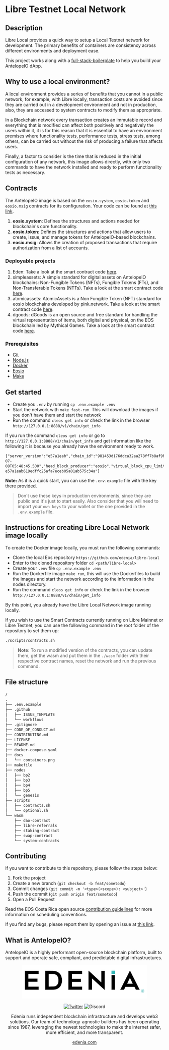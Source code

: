 # Libre Testnet Local Network

## Description

Libre Local provides a quick way to setup a Local Testnet network for development.
The primary benefits of containers are consistency across different environments and deployment ease.

This project works along with a [full-stack-boilerplate](https://github.com/eoscostarica/full-stack-boilerplate) to help you build your AntelopeIO dApp.

## Why to use a local environment?

A local environment provides a series of benefits that you cannot in a public network, for example, with Libre locally, transaction costs are avoided since they are carried out in a development environment and not in production, also, they are accessed to system contracts to modify them as appropriate.

In a Blockchain network every transaction creates an immutable record and everything that is modified can affect both positively and negatively the users within it, it is for this reason that it is essential to have an environment premises where functionality tests, performance tests, stress tests, among others, can be carried out without the risk of producing a failure that affects users.

Finally, a factor to consider is the time that is reduced in the initial configuration of any network, this image allows directly, with only two commands to have the network installed and ready to perform functionality tests as necessary.

## Contracts

The AntelopeIO image is based on the `eosio.system`, `eosio.token` and `eosio.msig` contracts for its configuration. Your code can be found at [this link](https://github.com/AntelopeIO/reference-contracts/tree/main/contracts).

1. **eosio.system**: Defines the structures and actions needed for blockchain's core functionality.
2. **eosio.token**: Defines the structures and actions that allow users to create, issue, and manage tokens for AntelopeIO-based blockchains.
3. **eosio.msig**: Allows the creation of proposed transactions that require authorization from a list of accounts.

### Deployable projects

1. Eden: Take a look at the smart contract code [here](https://github.com/gofractally/Eden/tree/main/contracts).
2. simpleassets: A simple standard for digital assets on AntelopeIO blockchains: Non-Fungible Tokens (NFTs), Fungible Tokens (FTs), and Non-Transferable Tokens (NTTs). Take a look at the smart contract code [here](https://github.com/CryptoLions/SimpleAssets).
3. atomicassets: AtomicAssets is a Non Fungible Token (NFT) standard for eosio blockchains developed by pink.network. Take a look at the smart contract code [here](https://github.com/pinknetworkx/atomicassets-contract).
4. dgoods: dGoods is an open source and free standard for handling the virtual representation of items, both digital and physical, on the EOS blockchain led by Mythical Games. Take a look at the smart contract code [here](https://github.com/MythicalGames/dgoods).

### Prerequisites

- [Git](https://git-scm.com/)
- [Node.js](https://nodejs.org/en/)
- [Docker](https://www.docker.com/)
- [Eosio](https://developers.eos.io/welcome/latest/getting-started-guide/local-development-environment/index)
- [Make](https://www.gnu.org/software/make/)

## Get started

- Create you `.env` by running `cp .env.example .env`
- Start the network with `make fast-run`. This will download the images if you don't have them and start the network
- Run the command `cleos get info` or check the link in the browser `http://127.0.0.1:8888/v1/chain/get_info`

If you run the command `cleos get info` or go to `http://127.0.0.1:8888/v1/chain/get_info` and get information like the following it is because you already have the environment ready to work.

```
{"server_version":"e57a1eab","chain_id":"981453d176ddca32aa278ff7b8af9bf4632de00ab49db273db03115705d90c5a","head_block_num":66,"last_irreversible_block_num":65,"last_irreversible_block_id":"00000041fcc36403c71cebfc95810f610412b474f60735639fcaa2d241fe5ffa","head_block_id":"00000042a08478812c642d311f5ff22b9212559eeb9ee1042925742d8b46dd7f","head_block_time":"2021-07-08T05:48:45.500","head_block_producer":"eosio","virtual_block_cpu_limit":213407,"virtual_block_net_limit":1118998,"block_cpu_limit":199900,"block_net_limit":1048576,"server_version_string":"v2.0.12","fork_db_head_block_num":66,"fork_db_head_block_id":"00000042a08478812c642d311f5ff22b9212559eeb9ee1042925742d8b46dd7f","server_full_version_string":"v2.0.12-e57a1eab619edffc25afa7eceb05a01ab575c34a"}
```

**Note:** As it is a quick start, you can use the `.env.example` file with the key there provided.

> Don't use these keys in production environments, since they are public and it's just to start easily. Also consider that you will need to import your `own keys` to your wallet or the one provided in the `.env.example` file.

## Instructions for creating Libre Local Network image locally

To create the Docker image locally, you must run the following commands:

- Clone the local Eos repository `https://github.com/edenia/libre-local`
- Enter to the cloned repository folder `cd <path/libre-local>`
- Create your `.env` file `cp .env.example .env`
- Run the Dockerfile image `make run`, this will use the Dockerfiles to build the images and start the network according to the information in the nodes directory.
- Run the command `cleos get info` or check the link in the browser `http://127.0.0.1:8888/v1/chain/get_info`

By this point, you already have the Libre Local Network image running locally.

If you wish to use the Smart Contracts currently running on Libre Mainnet or Libre Testnet, you can use the following command in the root folder of the repository to set them up:

```sh
./scripts/contracts.sh
```

> **Note:** To run a modified version of the contracts, you can update them, get the wasm and put them in the `./wasm` folder with their respective contract names, reset the network and run the previous command.

## File structure

```text title="./libre-local"
/
.
├── .env.example
├── .github
│   ├── ISSUE_TEMPLATE
│   └── workflows
├── .gitignore
├── CODE_OF_CONDUCT.md
├── CONTRIBUTING.md
├── LICENSE
├── README.md
├── docker-compose.yaml
├── docs
│   └── containers.png
├── makefile
├── nodes
│   ├── bp2
│   ├── bp3
│   ├── bp4
│   ├── bp5
│   └── genesis
├── scripts
│   ├── contracts.sh
│   └── optional.sh
└── wasm
    ├── dao-contract
    ├── libre-referrals
    ├── staking-contract
    ├── swap-contract
    └── system-contracts
```

## Contributing

If you want to contribute to this repository, please follow the steps below:

1. Fork the project
2. Create a new branch (`git checkout -b feat/sometodo`)
3. Commit changes (`git commit -m '<type>(<scope>): <subject>'`)
4. Push the commit (`git push origin feat/sometodo`)
5. Open a Pull Request

Read the EOS Costa Rica open source [contribution guidelines](https://guide.eoscostarica.io/docs/open-source-guidelines/) for more information on scheduling conventions.

If you find any bugs, please report them by opening an issue at [this link](https://github.com/eoscostarica/libre-local/issues).

## What is AntelopeIO?

AntelopeIO is a highly performant open-source blockchain platform, built to support and operate safe, compliant, and predictable digital infrastructures.

<span align="center">

<a href="https://edenia.com"><img width="400" alt="image" src="https://raw.githubusercontent.com/edenia/.github/master/.github/workflows/images/edenia-logo.png"></img></a>

[![Twitter](https://img.shields.io/twitter/follow/EdeniaWeb3?style=for-the-badge)](https://twitter.com/EdeniaWeb3)
![Discord](https://img.shields.io/discord/946500573677625344?color=black&label=discord&logo=discord&logoColor=white&style=for-the-badge)

Edenia runs independent blockchain infrastructure and develops web3 solutions. Our team of technology-agnostic builders has been operating since 1987, leveraging the newest technologies to make the internet safer, more efficient, and more transparent.

[edenia.com](https://edenia.com)
</span>
